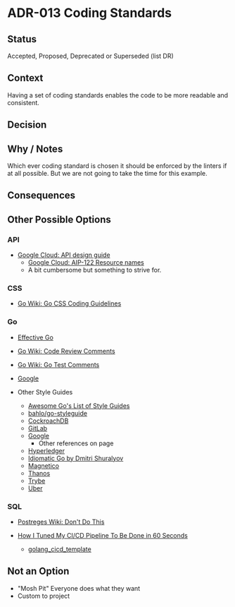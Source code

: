 # ADR-013 Coding Standards

## Status

Accepted, Proposed, Deprecated or Superseded (list DR)

## Context

Having a set of coding standards enables the code to be more readable and
consistent.

## Decision



## Why / Notes

Which ever coding standard is chosen it should be enforced by the linters if at
all possible. But we are not going to take the time for this example.

## Consequences



## Other Possible Options

### API
- [Google Cloud: API design guide](https://cloud.google.com/apis/design)
  - [Google Cloud: AIP-122 Resource names](https://google.aip.dev/122)
  - A bit cumbersome but something to strive for.

### CSS
- [Go Wiki: Go CSS Coding Guidelines](https://go.dev/wiki/CSSStyleGuide)

### Go
- [Effective Go](https://go.dev/doc/effective_go)
- [Go Wiki: Code Review Comments](https://go.dev/wiki/CodeReviewComments)
- [Go Wiki: Go Test Comments](https://go.dev/wiki/TestComments)
- [Google](https://google.github.io/styleguide/go/)

- Other Style Guides
  - [Awesome Go's List of Style Guides](https://github.com/avelino/awesome-go?tab=readme-ov-file#style-guides)
  - [bahlo/go-styleguide](https://github.com/bahlo/go-styleguide)
  - [CockroachDB](https://github.com/cockroachdb/cockroach/blob/master/docs/style.md)
  - [GitLab](https://docs.gitlab.com/ee/development/go_guide/)
  - [Google](https://google.github.io/styleguide/go/)
    - Other references on page
  - [Hyperledger](https://github.com/hyperledger/fabric/blob/release-1.4/docs/source/style-guides/go-style.rst)
  - [Idiomatic Go by Dmitri Shuralyov](https://dmitri.shuralyov.com/idiomatic-go)
  - [Magnetico](https://github.com/boramalper/magnetico/wiki/magnetico-Design-Specification)
  - [Thanos](https://thanos.io/tip/contributing/coding-style-guide.md/)
  - [Trybe](https://github.com/betrybe/playbook-go/blob/main/README_EN.md)
  - [Uber](https://github.com/uber-go/guide/blob/master/style.md)

### SQL
- [Postreges Wiki: Don't Do This](https://wiki.postgresql.org/wiki/Don't_Do_This)



- [How I Tuned My CI/CD Pipeline To Be Done in 60 Seconds](https://mzfit.app/blog/the_one_where_i_tune_my_cdcd_pipeline/)
  - [golang_cicd_template](https://github.com/sethgecko13/golang_cicd_template)

## Not an Option

- "Mosh Pit" Everyone does what they want
- Custom to project








